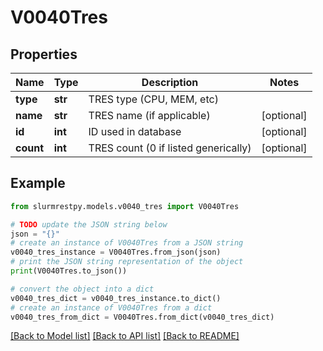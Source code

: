 # V0040Tres


## Properties

Name | Type | Description | Notes
------------ | ------------- | ------------- | -------------
**type** | **str** | TRES type (CPU, MEM, etc) |
**name** | **str** | TRES name (if applicable) | [optional]
**id** | **int** | ID used in database | [optional]
**count** | **int** | TRES count (0 if listed generically) | [optional]

## Example

```python
from slurmrestpy.models.v0040_tres import V0040Tres

# TODO update the JSON string below
json = "{}"
# create an instance of V0040Tres from a JSON string
v0040_tres_instance = V0040Tres.from_json(json)
# print the JSON string representation of the object
print(V0040Tres.to_json())

# convert the object into a dict
v0040_tres_dict = v0040_tres_instance.to_dict()
# create an instance of V0040Tres from a dict
v0040_tres_from_dict = V0040Tres.from_dict(v0040_tres_dict)
```
[[Back to Model list]](../README.md#documentation-for-models) [[Back to API list]](../README.md#documentation-for-api-endpoints) [[Back to README]](../README.md)


